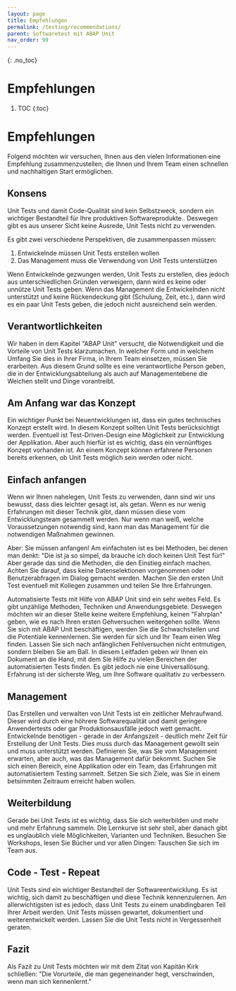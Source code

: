 ```yaml
---
layout: page
title: Empfehlungen
permalink: /testing/recommendations/
parent: Softwaretest mit ABAP Unit
nav_order: 99
---
```



{: .no_toc}
# Empfehlungen

1. TOC
{:toc}

# Empfehlungen

Folgend möchten wir versuchen, Ihnen aus den vielen Informationen eine Empfehlung zusammenzustellen, die Ihnen und Ihrem Team einen schnellen und nachhaltigen Start ermöglichen.

## Konsens

Unit Tests und damit Code-Qualität sind kein Selbstzweck, sondern ein wichtiger Bestandteil für Ihre produktiven Softwareprodukte.. Deswegen gibt es aus unserer Sicht keine Ausrede, Unit Tests nicht zu verwenden. 

Es gibt zwei verschiedene Perspektiven, die zusammenpassen müssen:
1. Entwickelnde müssen Unit Tests erstellen wollen
2. Das Management muss die Verwendung von Unit Tests unterstützen

Wenn Entwickelnde gezwungen werden, Unit Tests zu erstellen, dies jedoch aus unterschiedlichen Gründen verweigern, dann wird es keine oder unnütze Unit Tests geben.
Wenn das Management die Entwickelnden nicht unterstützt und keine Rückendeckung gibt (Schulung, Zeit, etc.), dann wird es ein paar Unit Tests geben, die jedoch nicht ausreichend sein werden.

## Verantwortlichkeiten

Wir haben in dem Kapitel "ABAP Unit" versucht, die Notwendigkeit und die Vorteile von Unit Tests klarzumachen. In welcher Form und in welchem Umfang Sie dies in Ihrer Firma, in Ihrem Team einsetzen, müssen Sie erarbeiten. Aus diesem Grund sollte es eine verantwortliche Person geben, die in der Entwicklungsabteilung als auch auf Managementebene die Weichen stellt und Dinge vorantreibt.

## Am Anfang war das Konzept

Ein wichtiger Punkt bei Neuentwicklungen ist, dass ein gutes technisches Konzept erstellt wird. In diesem Konzept sollten Unit Tests berücksichtigt werden. Eventuell ist Test-Driven-Design eine Möglichkeit zur Entwicklung der Applikation. Aber auch hierfür ist es wichtig, dass ein vernünftiges Konzept vorhanden ist. An einem Konzept können erfahrene Personen bereits erkennen, ob Unit Tests möglich sein werden oder nicht. 

## Einfach anfangen

Wenn wir Ihnen nahelegen, Unit Tests zu verwenden, dann sind wir uns bewusst, dass dies leichter gesagt ist, als getan. Wenn es nur wenig Erfahrungen mit dieser Technik gibt, dann müssen diese vom Entwicklungsteam gesammelt werden. Nur wenn man weiß, welche Voraussetzungen notwendig sind, kann man das Management für die notwendigen Maßnahmen gewinnen.

Aber: Sie müssen anfangen! Am einfachsten ist es bei Methoden, bei denen man denkt: "Die ist ja so simpel, da brauche ich doch keinen Unit Test für!" Aber gerade das sind die Methoden, die den Einstieg einfach machen. Achten Sie darauf, dass keine Datenselektionen vorgenommen oder Benutzerabfragen im Dialog gemacht werden. Machen Sie den ersten Unit Test eventuell mit Kollegen zusammen und teilen Sie Ihre Erfahrungen.

Automatisierte Tests mit Hilfe von ABAP Unit sind ein sehr weites Feld. Es gibt unzählige Methoden, Techniken und Anwendungsgebiete. Deswegen möchten wir an dieser Stelle keine weitere Empfehlung, keinen "Fahrplan" geben, wie es nach Ihren ersten Gehversuchen weitergehen sollte. Wenn Sie sich mit ABAP Unit beschäftigen, werden Sie die Schwachstellen und die Potentiale kennenlernen. Sie werden für sich und Ihr Team einen Weg finden. Lassen Sie sich nach anfänglichen Fehlversuchen nicht entmutigen, sondern bleiben Sie am Ball. In diesem Leitfaden geben wir Ihnen ein Dokument an die Hand, mit dem Sie Hilfe zu vielen Bereichen der automatisierten Tests finden. Es gibt jedoch nie eine Universallösung. Erfahrung ist der sicherste Weg, um Ihre Software qualitativ zu verbessern.

## Management

Das Erstellen und verwalten von Unit Tests ist ein zeitlicher Mehraufwand. Dieser wird durch eine höhrere Softwarequalität und damit geringere Anwendertests oder gar Produktionsausfälle jedoch wett gemacht. Entwickelnde benötigen - gerade in der Anfangszeit - deutlich mehr Zeit für Erstellung der Unit Tests. Dies muss durch das Management gewollt sein und muss unterstützt werden. Definieren Sie, was Sie vom Management erwarten, aber auch, was das Management dafür bekommt. Suchen Sie sich einen Bereich, eine Applikation oder ein Team, das Erfahrungen mit automatisiertem Testing sammelt. Setzen Sie sich Ziele, was Sie in einem betsimmten Zeitraum erreicht haben wollen.

## Weiterbildung

Gerade bei Unit Tests ist es wichtig, dass Sie sich weiterbilden und mehr und mehr Erfahrung sammeln. Die Lernkurve ist sehr steil, aber danach gibt es unglaublich viele Möglichkeiten, Varianten und Techniken. Besuchen Sie Workshops, lesen Sie Bücher und vor allen Dingen: Tauschen Sie sich im Team aus. 

## Code - Test - Repeat

Unit Tests sind ein wichtiger Bestandteil der Softwareentwicklung. Es ist wichtig, sich damit zu beschäftigen und diese Technik kennenzulernen. Am allerwichtigsten ist es jedoch, dass Unit Tests zu einem unabdingbaren Teil Ihrer Arbeit werden. Unit Tests müssen gewartet, dokumentiert und weiterentwickelt werden. Lassen Sie die Unit Tests nicht in Vergessenheit geraten.

## Fazit

Als Fazit zu Unit Tests möchten wir mit dem Zitat von Kapitän Kirk schließen:
"Die Vorurteile, die man gegeneinander hegt, verschwinden, wenn man sich kennenlernt."
